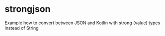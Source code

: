 # strongjson

Example how to convert between JSON and Kotlin with strong (value) types instead of String
